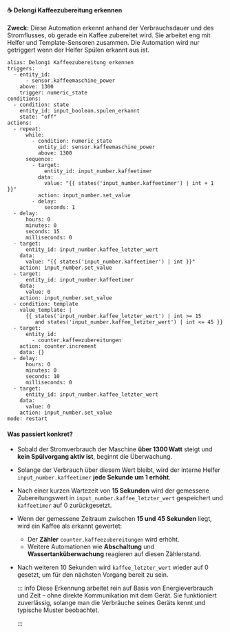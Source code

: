 #### ☕️ Delongi Kaffeezubereitung erkennen

**Zweck:** Diese Automation erkennt anhand der Verbrauchsdauer und des Stromflusses, ob gerade ein Kaffee zubereitet wird. Sie arbeitet eng mit Helfer und Template-Sensoren zusammen. Die Automation wird nur getriggert wenn der Helfer Spülen erkannt aus ist.

```
alias: Delongi Kaffeezubereitung erkennen
triggers:
  - entity_id:
      - sensor.kaffeemaschine_power
    above: 1300
    trigger: numeric_state
conditions:
  - condition: state
    entity_id: input_boolean.spulen_erkannt
    state: "off"
actions:
  - repeat:
      while:
        - condition: numeric_state
          entity_id: sensor.kaffeemaschine_power
          above: 1300
      sequence:
        - target:
            entity_id: input_number.kaffeetimer
          data:
            value: "{{ states('input_number.kaffeetimer') | int + 1 }}"
          action: input_number.set_value
        - delay:
            seconds: 1
  - delay:
      hours: 0
      minutes: 0
      seconds: 15
      milliseconds: 0
  - target:
      entity_id: input_number.kaffee_letzter_wert
    data:
      value: "{{ states('input_number.kaffeetimer') | int }}"
    action: input_number.set_value
  - target:
      entity_id: input_number.kaffeetimer
    data:
      value: 0
    action: input_number.set_value
  - condition: template
    value_template: |
      {{ states('input_number.kaffee_letzter_wert') | int >= 15
         and states('input_number.kaffee_letzter_wert') | int <= 45 }}
  - target:
      entity_id:
        - counter.kaffeezubereitungen
    action: counter.increment
    data: {}
  - delay:
      hours: 0
      minutes: 0
      seconds: 10
      milliseconds: 0
  - target:
      entity_id: input_number.kaffee_letzter_wert
    data:
      value: 0
    action: input_number.set_value
mode: restart

```

#### **Was passiert konkret?**

- Sobald der Stromverbrauch der Maschine **über 1300 Watt** steigt und **kein Spülvorgang aktiv ist**, beginnt die Überwachung.
- Solange der Verbrauch über diesem Wert bleibt, wird der interne Helfer `input_number.kaffeetimer` **jede Sekunde um 1 erhöht**.
- Nach einer kurzen Wartezeit von **15 Sekunden** wird der gemessene Zubereitungswert in `input_number.kaffee_letzter_wert` gespeichert und `kaffeetimer` auf 0 zurückgesetzt.
- Wenn der gemessene Zeitraum zwischen **15 und 45 Sekunden** liegt, wird ein Kaffee als erkannt gewertet:
  - Der **Zähler** `counter.kaffeezubereitungen` wird erhöht.
  - Weitere Automationen wie **Abschaltung** und **Wassertanküberwachung** reagieren auf diesen Zählerstand.
- Nach weiteren 10 Sekunden wird `kaffee_letzter_wert` wieder auf 0 gesetzt, um für den nächsten Vorgang bereit zu sein.

  ::: info
  Diese Erkennung arbeitet rein auf Basis von Energieverbrauch und Zeit – ohne direkte Kommunikation mit dem Gerät. Sie funktioniert zuverlässig, solange man die Verbräuche seines Geräts kennt und typische Muster beobachtet.

  :::
